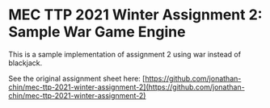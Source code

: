 # MEC TTP 2021 Winter Assignment 2: Sample War Game Engine

This is a sample implementation of assignment 2 using war instead of blackjack.

See the original assignment sheet here: [https://github.com/jonathan-chin/mec-ttp-2021-winter-assignment-2](https://github.com/jonathan-chin/mec-ttp-2021-winter-assignment-2)
